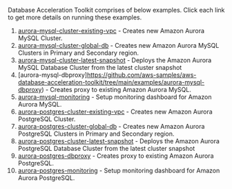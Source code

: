 Database Acceleration Toolkit comprises of below examples. Click each link to get more details on running these examples.

1. [aurora-mysql-cluster-existing-vpc](https://github.com/aws-samples/aws-database-acceleration-toolkit/tree/main/examples/aurora-mysql-cluster-existing-vpc) - Creates new Amazon Aurora MySQL Cluster.
2. [aurora-mysql-cluster-global-db](https://github.com/aws-samples/aws-database-acceleration-toolkit/tree/main/examples/aurora-mysql-cluster-global-db) - Creates new Amazon Aurora MySQL Clusters in Primary and Secondary region.
3. [aurora-mysql-cluster-latest-snapshot](https://github.com/aws-samples/aws-database-acceleration-toolkit/tree/main/examples/aurora-mysql-cluster-latest-snapshot) - Deploys the Amazon Aurora MySQL Database Cluster from the latest cluster snapshot
4. [aurora-mysql-dbproxy]https://github.com/aws-samples/aws-database-acceleration-toolkit/tree/main/examples/aurora-mysql-dbproxy) - Creates proxy to existing Amazon Aurora MySQL.
5. [aurora-mysql-monitoring](https://github.com/aws-samples/aws-database-acceleration-toolkit/tree/main/examples/aurora-mysql-monitoring) - Setup monitoring dashboard for Amazon Aurora MySQL.
6. [aurora-postgres-cluster-existing-vpc](https://github.com/aws-samples/aws-database-acceleration-toolkit/tree/main/examples/aurora-postgres-cluster-existing-vpc) - Creates new Amazon Aurora PostgreSQL Cluster.
7. [aurora-postgres-cluster-global-db](https://github.com/aws-samples/aws-database-acceleration-toolkit/tree/main/examples/aurora-postgres-cluster-global-db) - Creates new Amazon Aurora PostgreSQL Clusters in Primary and Secondary region.
8. [aurora-postgres-cluster-latest-snapshot](https://github.com/aws-samples/aws-database-acceleration-toolkit/tree/main/examples/aurora-postgres-cluster-latest-snapshot) - Deploys the Amazon Aurora PostgreSQL Database Cluster from the latest cluster snapshot
9. [aurora-postgres-dbproxy](https://github.com/aws-samples/aws-database-acceleration-toolkit/tree/mythili-updates/examples/aurora-postgres-dbproxy) - Creates proxy to existing Amazon Aurora PostgreSQL.
10. [aurora-postgres-monitoring](https://github.com/aws-samples/aws-database-acceleration-toolkit/tree/mythili-updates/examples/aurora-mysql-monitoring) - Setup monitoring dashboard for Amazon Aurora PostgreSQL.
